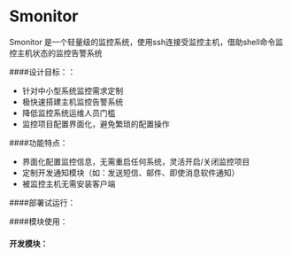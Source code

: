 # Smonitor
Smonitor 是一个轻量级的监控系统，使用ssh连接受监控主机，借助shell命令监控主机状态的监控告警系统<br>

####设计目标：：
+ 针对中小型系统监控需求定制
+ 极快速搭建主机监控告警系统
+ 降低监控系统运维人员门槛
+ 监控项目配置界面化，避免繁琐的配置操作

####功能特点：
+ 界面化配置监控信息，无需重启任何系统，灵活开启/关闭监控项目
+ 定制开发通知模块（如：发送短信、邮件、即使消息软件通知）
+ 被监控主机无需安装客户端


####部署试运行：

####模块使用：

#### 开发模块：
